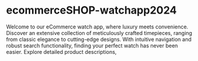 # ecommerceSHOP-watchapp2024
Welcome to our eCommerce watch app, where luxury meets convenience. Discover an extensive collection of meticulously crafted timepieces, ranging from classic elegance to cutting-edge designs. With intuitive navigation and robust search functionality, finding your perfect watch has never been easier. Explore detailed product descriptions, 
